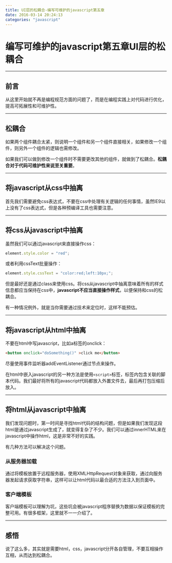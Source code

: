 ```yaml
---
title: UI层的松耦合-编写可维护的javascript第五章
date: 2016-03-14 20:24:13
categories: "javascript"
---
```

# 编写可维护的javascript第五章UI层的松耦合


---

## **前言**

从这里开始就不再是编程规范方面的问题了，而是在编程实践上对代码进行优化，提高可拓展性和可维护性。

---

## **松耦合**

如果两个组件耦合太紧，则说明一个组件和另一个组件直接相关，如果修改一个组件，则另外一个组件的逻辑也需修改。

如果我们可以做到修改一个组件时不需要更改其他的组件，就做到了松耦合。**松耦合对于代码可维护性来说至关重要**。

---

## **将javascript从css中抽离**

首先我们需要避免css表达式，不要在css中处理有关逻辑的任何事情，虽然IE9以上没有了css表达式，但是各种预编译工具也需要注意。

---

## **将css从javascript中抽离**

虽然我们可以通过javascript来直接操作css：
``` javascript
element.style.color = "red";
```

或者利用cssText批量操作：
``` javascript
element.style.cssText = "color:red;left:10px;";
```

但是最好还是通过class来使用css。将css从javascript中抽离意味着所有的样式信息都应当保持在css中，**javascript不应当直接操作样式**，以便保持和css的松耦合。

有一种情况例外，就是当你需要通过技术来定位时，这样不能预估。

---

## **将javascript从html中抽离**

不要在html中写javascript，比如a标签的onclick：
``` html
<button onclick="doSomething()" >click me</button>

```

尽量使用事件监听器addEventListener通过节点来操作。

在html中嵌入javascript的另一种方法是使用`<script>`标签，标签内包含关联的脚本代码。我们最好将所有的javascript代码都放入外置文件去，最后再打包压缩后放入。

---

## **将html从javascript中抽离**

我们发现问题时，第一时间是寻找html代码的结构问题，但是如果我们发现这段html是通过javascript生成了，就变得复杂了不少。我们可以通过innerHTML来在javascript中操作html，这是非常不好的实践。

有几种方法可以解决这个问题。

### 从服务器加载

通过将模板放置于远程服务器，使用XMLHttpRequest对象来获取，通过向服务器发起请求获取字符串，这样可以让html代码以最合适的方法注入到页面中。

### 客户端模板

客户端模板可以理解为坑，这些坑会被javascript程序替换为数据以保证模板的完整可用。有很多框架，这里就不一一介绍了。


---

## **感悟**

说了这么多，其实就是需要html，css，javascript分开各自管理，不要互相操作互相，从而达到松耦合。













